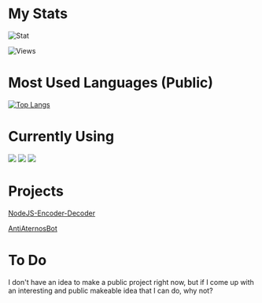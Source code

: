# My Stats
![Stat](https://github-readme-stats.vercel.app/api?username=CrawLeyYou&show_icons=true&theme=synthwave&include_all_commits=true&count_private=true)

![Views](https://komarev.com/ghpvc/?username=CrawLeyYou&style=flat-square)
# Most Used Languages (Public)
[![Top Langs](https://github-readme-stats.vercel.app/api/top-langs/?username=CrawLeyYou&layout=compact)](https://github.com/anuraghazra/github-readme-stats)
# Currently Using 
![](https://img.shields.io/badge/Code-JavaScript-informational?style=flat&logo=JavaScript&logoColor=white&color=2bbc8a)
![](https://img.shields.io/badge/Code-CSharp-informational?style=flat&logo=CSharp&logoColor=white&color=2bbc8a)
![](https://img.shields.io/badge/Code-PowerShell-informational?style=flat&logo=PowerShell&logoColor=white&color=2bbc8a)

# Projects

[NodeJS-Encoder-Decoder](https://github.com/CrawLeyYou/NodeJS-Encoder-Decoder)

[AntiAternosBot](https://github.com/AntiAternosBot)


# To Do
I don't have an idea to make a public project right now, but if I come up with an interesting and public makeable idea that I can do, why not?
